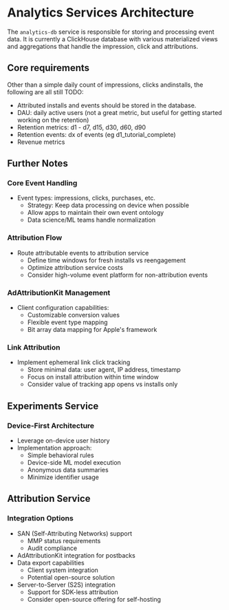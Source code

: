 # Analytics Services Architecture

The `analytics-db` service is responsible for storing and processing event data. It is currently a ClickHouse database with various materialized views and aggregations that handle the impression, click and attributions.

## Core requirements

Other than a simple daily count of impressions, clicks andinstalls, the following are all still TODO:

- Attributed installs and events should be stored in the database.
- DAU: daily active users (not a great metric, but useful for getting started working on the retention)
- Retention metrics: d1 - d7, d15, d30, d60, d90
- Retention events: dx of events (eg d1_tutorial_complete)
- Revenue metrics

## Further Notes

### Core Event Handling
- Event types: impressions, clicks, purchases, etc.
  - Strategy: Keep data processing on device when possible
  - Allow apps to maintain their own event ontology
  - Data science/ML teams handle normalization

### Attribution Flow
- Route attributable events to attribution service
  - Define time windows for fresh installs vs reengagement
  - Optimize attribution service costs
  - Consider high-volume event platform for non-attribution events

### AdAttributionKit Management
- Client configuration capabilities:
  - Customizable conversion values
  - Flexible event type mapping
  - Bit array data mapping for Apple's framework

### Link Attribution
- Implement ephemeral link click tracking
  - Store minimal data: user agent, IP address, timestamp
  - Focus on install attribution within time window
  - Consider value of tracking app opens vs installs only

## Experiments Service

### Device-First Architecture
- Leverage on-device user history
- Implementation approach:
  - Simple behavioral rules
  - Device-side ML model execution
  - Anonymous data summaries
  - Minimize identifier usage

## Attribution Service

### Integration Options
- SAN (Self-Attributing Networks) support
  - MMP status requirements
  - Audit compliance
- AdAttributionKit integration for postbacks
- Data export capabilities
  - Client system integration
  - Potential open-source solution
- Server-to-Server (S2S) integration
  - Support for SDK-less attribution
  - Consider open-source offering for self-hosting

